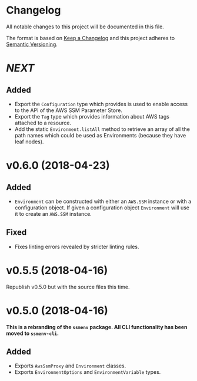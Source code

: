 # Changelog

All notable changes to this project will be documented in this file.

The format is based on [Keep a Changelog][kac] and this project adheres to
[Semantic Versioning][semver].

[kac]: http://keepachangelog.com/en/1.0.0/
[semver]: http://semver.org/spec/v2.0.0.html

# _NEXT_

## Added

* Export the `Configuration` type which provides is used to enable access to
  the API of the AWS SSM Parameter Store.
* Export the `Tag` type which provides information about AWS tags attached to a
  resource.
* Add the static `Environment.listAll` method to retrieve an array of all the
  path names which could be used as Environments (because they have leaf
  nodes).

# v0.6.0 (2018-04-23)

## Added

* `Environment` can be constructed with either an `AWS.SSM` instance or with a
  configuration object. If given a configuration object `Environment` will use
  it to create an `AWS.SSM` instance.

## Fixed

* Fixes linting errors revealed by stricter linting rules.

# v0.5.5 (2018-04-16)

Republish v0.5.0 but with the source files this time.

# v0.5.0 (2018-04-16)

**This is a rebranding of the `ssmenv` package. All CLI functionality has been
moved to `ssmenv-cli`.**

## Added

* Exports `AwsSsmProxy` and `Environment` classes.
* Exports `EnvironmentOptions` and `EnvironmentVariable` types.
